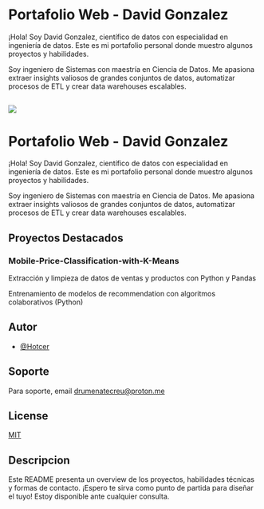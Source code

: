 
# Portafolio Web - David Gonzalez

¡Hola! Soy David Gonzalez, científico de datos con especialidad en ingeniería de datos. Este es mi portafolio personal donde muestro algunos proyectos y habilidades.

Soy ingeniero de Sistemas con maestría en Ciencia de Datos. Me apasiona extraer insights valiosos de grandes conjuntos de datos, automatizar procesos de ETL y crear data warehouses escalables.


## 

![](https://i.imgur.com/jDuzSyz.png)


# Portafolio Web - David Gonzalez

¡Hola! Soy David Gonzalez, científico de datos con especialidad en ingeniería de datos. Este es mi portafolio personal donde muestro algunos proyectos y habilidades.

Soy ingeniero de Sistemas con maestría en Ciencia de Datos. Me apasiona extraer insights valiosos de grandes conjuntos de datos, automatizar procesos de ETL y crear data warehouses escalables.


## Proyectos Destacados
### Mobile-Price-Classification-with-K-Means

Extracción y limpieza de datos de ventas y productos con Python y Pandas

Entrenamiento de modelos de recommendation con algoritmos colaborativos (Python)


## Autor

- [@Hotcer](https://www.github.com/Hotcer)


## Soporte
Para soporte, email drumenatecreu@proton.me 


## License

[MIT](https://choosealicense.com/licenses/mit/)


## Descripcion
Este README presenta un overview de los proyectos, habilidades técnicas y formas de contacto. ¡Espero te sirva como punto de partida para diseñar el tuyo! Estoy disponible ante cualquier consulta.